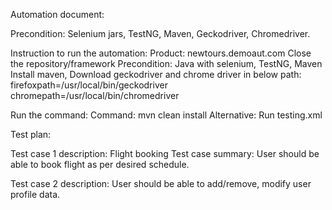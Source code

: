 Automation document:
	
Precondition: Selenium jars, TestNG, Maven, Geckodriver, Chromedriver.
	
	



Instruction to run the automation:
Product: newtours.demoaut.com
Close the repository/framework
Precondition: Java with selenium, TestNG, Maven
Install maven, Download geckodriver and chrome driver in below path:
	firefoxpath=/usr/local/bin/geckodriver
	chromepath=/usr/local/bin/chromedriver



Run the command: 
Command: mvn clean install
Alternative: Run testing.xml

Test plan:

Test case 1 description: Flight booking
Test case summary: User should be able to book flight as per desired schedule.

Test case 2 description: User should be able to add/remove, modify user profile data.

